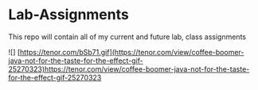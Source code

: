 # Lab-Assignments
This repo will contain all of my current and future lab, class assignments

![] [https://tenor.com/bSb71.gif](https://tenor.com/view/coffee-boomer-java-not-for-the-taste-for-the-effect-gif-25270323)https://tenor.com/view/coffee-boomer-java-not-for-the-taste-for-the-effect-gif-25270323
